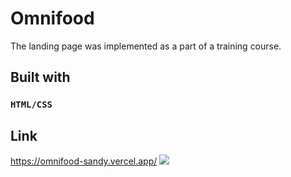 # Omnifood
The landing page was implemented as a part of a training course.

## Built with
### `HTML/CSS`

## Link
https://omnifood-sandy.vercel.app/
![](https://github.com/Larrrisa/Omnifood/blob/main/chrome-capture-2023-4-12.gif)
